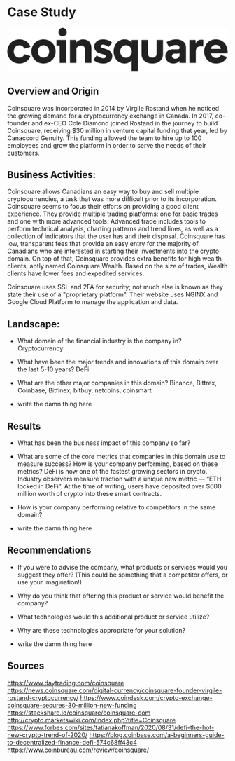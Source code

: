 # Case Study
![alt text](https://github.com/MikeRemedios/FintechCaseStudy/blob/main/Resources/logo.png "Logo")

## Overview and Origin


Coinsquare was incorporated in 2014 by Virgile Rostand when he noticed the growing demand for a cryptocurrency exchange in Canada. In 2017, co-founder and ex-CEO Cole Diamond joined Rostand in the journey to build Coinsquare, receiving $30 million in venture capital funding that year, led by Canaccord Genuity. This funding allowed the team to hire up to 100 employees and grow the platform in order to serve the needs of their customers.



## Business Activities:


Coinsquare allows Canadians an easy way to buy and sell multiple cryptocurrencies, a task that was more difficult prior to its incorporation. Coinsquare seems to focus their efforts on providing a good client experience. They provide multiple trading platforms: one for basic trades and one with more advanced tools. Advanced trade includes tools to perform technical analysis, charting patterns and trend lines, as well as a collection of indicators that the user has and their disposal. Coinsquare has low, transparent fees that provide an easy entry for the majority of Canadians who are interested in starting their investments into the crypto domain. On top of that, Coinsquare provides extra benefits for high wealth clients; aptly named Coinsquare Wealth. Based on the size of trades, Wealth clients have lower fees and expedited services.

Coinsquare uses SSL and 2FA for security; not much else is known as they state their use of a "proprietary platform". Their website uses NGINX and Google Cloud Platform to manage the application and data. 


## Landscape:

* What domain of the financial industry is the company in?
Cryptocurrency

* What have been the major trends and innovations of this domain over the last 5-10 years?
DeFi

* What are the other major companies in this domain?
Binance, Bittrex, Coinbase, Bitfinex, bitbuy, netcoins, coinsmart


* write the damn thing here


## Results

* What has been the business impact of this company so far?

* What are some of the core metrics that companies in this domain use to measure success? How is your company performing, based on these metrics?
DeFi is now one of the fastest growing sectors in crypto. Industry observers measure traction with a unique new metric — “ETH locked in DeFi”. At the time of writing, users have deposited over $600 million worth of crypto into these smart contracts.

* How is your company performing relative to competitors in the same domain?

* write the damn thing here


## Recommendations

* If you were to advise the company, what products or services would you suggest they offer? (This could be something that a competitor offers, or use your imagination!)

* Why do you think that offering this product or service would benefit the company?

* What technologies would this additional product or service utilize?

* Why are these technologies appropriate for your solution?

* write the damn thing here

## Sources
https://www.daytrading.com/coinsquare
https://news.coinsquare.com/digital-currency/coinsquare-founder-virgile-rostand-cryptocurrency/
https://www.coindesk.com/crypto-exchange-coinsquare-secures-30-million-new-funding
https://stackshare.io/coinsquare/coinsquare-com
http://crypto.marketswiki.com/index.php?title=Coinsquare
https://www.forbes.com/sites/tatianakoffman/2020/08/31/defi-the-hot-new-crypto-trend-of-2020/
https://blog.coinbase.com/a-beginners-guide-to-decentralized-finance-defi-574c68ff43c4
https://www.coinbureau.com/review/coinsquare/